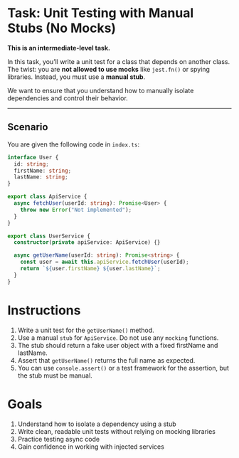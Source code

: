 # Task: Unit Testing with Manual Stubs (No Mocks)

**This is an intermediate-level task.**

In this task, you’ll write a unit test for a class that depends on another class. The twist: you are **not allowed to use mocks** like `jest.fn()` or spying libraries. Instead, you must use a **manual stub**.

We want to ensure that you understand how to manually isolate dependencies and control their behavior.

---

## Scenario

You are given the following code in `index.ts`:

```ts
interface User {
  id: string;
  firstName: string;
  lastName: string;
}

export class ApiService {
  async fetchUser(userId: string): Promise<User> {
    throw new Error("Not implemented");
  }
}

export class UserService {
  constructor(private apiService: ApiService) {}

  async getUserName(userId: string): Promise<string> {
    const user = await this.apiService.fetchUser(userId);
    return `${user.firstName} ${user.lastName}`;
  }
}
```

# Instructions
1) Write a unit test for the ``getUserName()`` method.
2) Use a manual ``stub`` for ``ApiService``. Do not use any ``mocking`` functions.
3) The stub should return a fake user object with a fixed firstName and lastName.
4) Assert that ``getUserName()`` returns the full name as expected.
5) You can use ``console.assert()`` or a test framework for the assertion, but the stub must be manual.

# Goals
1) Understand how to isolate a dependency using a stub
2) Write clean, readable unit tests without relying on mocking libraries
3) Practice testing async code
4) Gain confidence in working with injected services
